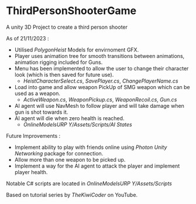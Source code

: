 # ThirdPersonShooterGame
A unity 3D Project to create a third person shooter

As of 21/11/2023 : 
* Utilised *PolygonHeist* Models for envirnoment GFX.
* Player uses animation tree for smooth transitions between animations, animation rigging included for Guns.
* Menu has been implemented to allow the user to change their character look (which is then saved for future use).
  * *HeistCharacterSelect.cs*, *SavePlayer.cs*, *ChangePlayerName.cs*
* Load into game and allow weapon PickUp of SMG weapon which can be used as a weapon.
  * *ActiveWeapon.cs*, *WeaponPickup.cs*, *WeaponRecoil.cs*, *Gun.cs*
* AI agent will use NavMesh to follow player and will take damage when gun is shot towards it.
* AI agent will die when zero health is reached.
  * *OnlineModelsURP Y/Assets/Scripts/AI States*

Future Improvements :
* Implement ability to play with friends online using *Photon Unity Networking* package for connection.
* Allow more than one weapon to be picked up.
* Implement a way for the AI agent to attack the player and implement player health.

Notable C# scripts are located in *OnlineModelsURP Y/Assets/Scripts*

Based on tutorial series by *TheKiwiCoder* on YouTube.<br>
